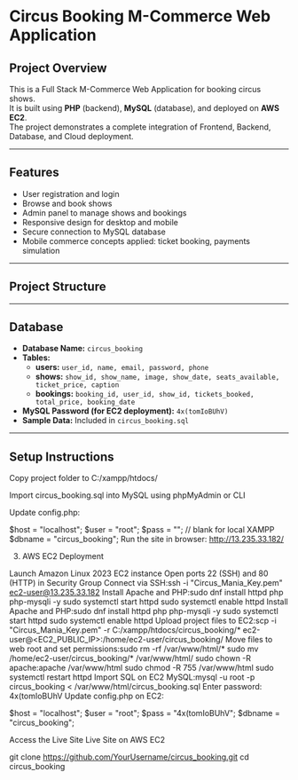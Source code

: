 # Circus Booking M-Commerce Web Application

## Project Overview
This is a Full Stack M-Commerce Web Application for booking circus shows.  
It is built using **PHP** (backend), **MySQL** (database), and deployed on **AWS EC2**.  
The project demonstrates a complete integration of Frontend, Backend, Database, and Cloud deployment.

---

## Features
- User registration and login
- Browse and book shows
- Admin panel to manage shows and bookings
- Responsive design for desktop and mobile
- Secure connection to MySQL database
- Mobile commerce concepts applied: ticket booking, payments simulation

---

## Project Structure

---

## Database
- **Database Name:** `circus_booking`
- **Tables:**
  - **users:** `user_id, name, email, password, phone`
  - **shows:** `show_id, show_name, image, show_date, seats_available, ticket_price, caption`
  - **bookings:** `booking_id, user_id, show_id, tickets_booked, total_price, booking_date`
- **MySQL Password (for EC2 deployment):** `4x(tomIoBUhV)`
- **Sample Data:** Included in `circus_booking.sql`

---
## Setup Instructions

Copy project folder to C:/xampp/htdocs/

Import circus_booking.sql into MySQL using phpMyAdmin or CLI

Update config.php:

$host = "localhost";
$user = "root";
$pass = ""; // blank for local XAMPP
$dbname = "circus_booking";
Run the site in browser: http://13.235.33.182/

3. AWS EC2 Deployment

Launch Amazon Linux 2023 EC2 instance
Open ports 22 (SSH) and 80 (HTTP) in Security Group
Connect via SSH:ssh -i "Circus_Mania_Key.pem" ec2-user@13.235.33.182
Install Apache and PHP:sudo dnf install httpd php php-mysqli -y
sudo systemctl start httpd
sudo systemctl enable httpd
Install Apache and PHP:sudo dnf install httpd php php-mysqli -y
sudo systemctl start httpd
sudo systemctl enable httpd
Upload project files to EC2:scp -i "Circus_Mania_Key.pem" -r C:/xampp/htdocs/circus_booking/* ec2-user@<EC2_PUBLIC_IP>:/home/ec2-user/circus_booking/
Move files to web root and set permissions:sudo rm -rf /var/www/html/*
sudo mv /home/ec2-user/circus_booking/* /var/www/html/
sudo chown -R apache:apache /var/www/html
sudo chmod -R 755 /var/www/html
sudo systemctl restart httpd
Import SQL on EC2 MySQL:mysql -u root -p circus_booking < /var/www/html/circus_booking.sql
Enter password: 4x(tomIoBUhV
Update config.php on EC2:

$host = "localhost";
$user = "root";
$pass = "4x(tomIoBUhV";
$dbname = "circus_booking";

Access the Live Site
Live Site on AWS EC2

git clone https://github.com/YourUsername/circus_booking.git
cd circus_booking
